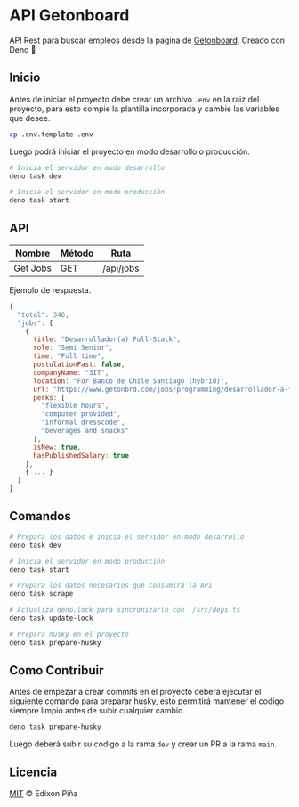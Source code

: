 # API Getonboard

API Rest para buscar empleos desde la pagina de [Getonboard](https://www.getonbrd.com/). Creado con Deno 🦕

## Inicio

Antes de iniciar el proyecto debe crear un archivo `.env` en la raiz del proyecto, para esto compie la plantilla incorporada y cambie las variables que desee.
```bash
cp .env.template .env
```

Luego podrá iniciar el proyecto en modo desarrollo o producción.
```bash
# Inicia el servidor en modo desarrollo
deno task dev

# Inicia el servidor en modo producción
deno task start
```

## API

| Nombre   | Método | Ruta      |
| -------- | ------ | --------- |
| Get Jobs | GET    | /api/jobs |

Ejemplo de respuesta.
```js
{
  "total": 346,
  "jobs": [
    {
      title: "Desarrollador(a) Full-Stack",
      role: "Semi Senior",
      time: "Full time",
      postulationFast: false,
      companyName: "3IT",
      location: "For Banco de Chile Santiago (hybrid)",
      url: "https://www.getonbrd.com/jobs/programming/desarrollador-a-full-stack-3it-santiago-ffac",
      perks: [
        "flexible hours",
        "computer provided",
        "informal dresscode",
        "beverages and snacks"
      ],
      isNew: true,
      hasPublishedSalary: true
    },
    { ... }
  ]
}
```

## Comandos
```bash
# Prepara los datos e inicia el servidor en modo desarrollo
deno task dev

# Inicia el servidor en modo producción
deno task start

# Prepara los datos necesarios que consumirá la API
deno task scrape

# Actualiza deno.lock para sincronizarlo con ./src/deps.ts
deno task update-lock

# Prepara husky en el proyecto
deno task prepare-husky
```

## Como Contribuir

Antes de empezar a crear commits en el proyecto deberá ejecutar el siguiente comando para preparar husky, esto permitirá mantener el codigo siempre limpio antes de subir cualquier cambio.
```bash
deno task prepare-husky
```
Luego deberá subir su codigo a la rama `dev` y crear un PR a la rama `main`.


## Licencia

[MIT](https://github.com/EdixonAlberto/api-getonboard/blob/main/LICENSE) &copy; Edixon Piña
